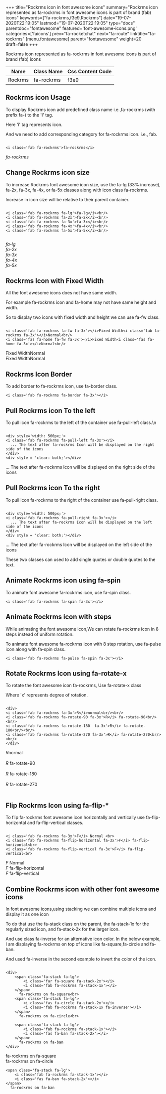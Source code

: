 +++
title="Rockrms icon in font awesome icons"
summary="Rockrms icon represented as fa-rockrms in font awesome icons is part of brand (fab) icons"
keywords=["fa-rockrms,f3e9,Rockrms"]
date="19-07-2020T22:19:05"
lastmod="19-07-2020T22:19:05"
type="docs"
parentdoc="fontawesome"
featured='font-awesome-icons.png'
categories=['faicons']
prev="fa-rocketchat"
next="fa-route"
linktitle="fa-rockrms"
[menu.fontawesome]
parent="fontawesome"
weight=20
draft=false
+++


Rockrms icon represented as fa-rockrms in font awesome icons is part of brand (fab) icons

<div class='table-responsive'><table class='table'><thead><tr><th>Name</th><th>Class Name</th><th>Css Content Code</th></tr></thead><tbody><tr><td>Rockrms</td><td>fa-rockrms</td><td>f3e9</td></tr></tbody></table></div>



## Rockrms icon Usage

To display Rockrms icon add predefined class name i.e.,fa-rockrms (with prefix fa-) to the 'i' tag.

Here 'i' tag represents icon.

And we need to add corresponding category for fa-rockrms icon. i.e., fab.


```

<i class='fab fa-rockrms'>fa-rockrms</i>
```

<i class='fab fa-rockrms'>fa-rockrms</i>




## Change Rockrms icon size
To increase Rockrms font awesome icon size, use the fa-lg (33% increase), fa-2x, fa-3x, fa-4x, or fa-5x classes along with icon class fa-rockrms.

Increase in icon size will be relative to their parent container. 

```

<i class='fab fa-rockrms fa-lg'>fa-lg</i><br/>
<i class='fab fa-rockrms fa-2x'>fa-2x</i><br/>
<i class='fab fa-rockrms fa-3x'>fa-3x</i><br/>
<i class='fab fa-rockrms fa-4x'>fa-4x</i><br/>
<i class='fab fa-rockrms fa-5x'>fa-5x</i><br/>
            
```

<i class='fab fa-rockrms fa-lg'>fa-lg</i><br/>
<i class='fab fa-rockrms fa-2x'>fa-2x</i><br/>
<i class='fab fa-rockrms fa-3x'>fa-3x</i><br/>
<i class='fab fa-rockrms fa-4x'>fa-4x</i><br/>
<i class='fab fa-rockrms fa-5x'>fa-5x</i><br/>
            



## Rockrms Icon with Fixed Width 

All the font awesome icons does not have same width.

For example fa-rockrms icon and fa-home may not have same height and width.

So to display two icons with fixed width and height we can use fa-fw class.


```

<i class='fab fa-rockrms fa-fw fa-3x'></i>Fixed Width<i class='fab fa-rockrms fa-3x'></i>Normal<br/>
<i class='fas fa-home fa-fw fa-3x'></i>Fixed Width<i class='fas fa-home fa-3x'></i>Normal<br/>
```

<i class='fab fa-rockrms fa-fw fa-3x'></i>Fixed Width<i class='fab fa-rockrms fa-3x'></i>Normal<br/>
<i class='fas fa-home fa-fw fa-3x'></i>Fixed Width<i class='fas fa-home fa-3x'></i>Normal<br/>



## Rockrms Icon Border 

To add border to fa-rockrms icon, use fa-border class.


```
<i class='fab fa-rockrms fa-border fa-3x'></i>

```
<i class='fab fa-rockrms fa-border fa-3x'></i>





## Pull Rockrms icon To the left

To pull icon fa-rockrms to the left of the container use fa-pull-left class.\n

```

<div style='width: 500px;'>
<i class='fab fa-rockrms fa-pull-left fa-3x'></i>
  ... The text after fa-rockrms Icon will be displayed on the right side of the icons
</div>
<div style = 'clear: both;'></div>
```

<div style='width: 500px;'>
<i class='fab fa-rockrms fa-pull-left fa-3x'></i>
  ... The text after fa-rockrms Icon will be displayed on the right side of the icons
</div>
<div style = 'clear: both;'></div>




## Pull Rockrms icon To the right
To pull icon fa-rockrms to the right of the container use fa-pull-right class.

```

<div style='width: 500px;'>
<i class='fab fa-rockrms fa-pull-right fa-3x'></i>
  ... The text after fa-rockrms Icon will be displayed on the left side of the icons
</div>
<div style = 'clear: both;'></div>
```

<div style='width: 500px;'>
<i class='fab fa-rockrms fa-pull-right fa-3x'></i>
  ... The text after fa-rockrms Icon will be displayed on the left side of the icons
</div>
<div style = 'clear: both;'></div>

These two classes can used to add single quotes or double quotes to the text.


## Animate Rockrms icon using fa-spin
To animate font awesome fa-rockrms icon, use fa-spin class.

```
<i class='fab fa-rockrms fa-spin fa-3x'></i>
```
<i class='fab fa-rockrms fa-spin fa-3x'></i>




## Animate Rockrms icon with steps
While animating the font awesome icon,We can rotate fa-rockrms icon in 8 steps instead of uniform rotation.

To animate font awesome fa-rockrms icon with 8 step rotation, use fa-pulse icon along with fa-spin class.


```
<i class='fab fa-rockrms fa-pulse fa-spin fa-3x'></i>

```
<i class='fab fa-rockrms fa-pulse fa-spin fa-3x'></i>





## Rotate Rockrms Icon using fa-rotate-x
To rotate the font awesome icon fa-rockrms, Use fa-rotate-x class

Where 'x' represents degree of rotation.


```

<div>
<i class='fab fa-rockrms fa-3x'>R</i>normal<br/><br/>
<i class='fab fa-rockrms fa-rotate-90 fa-3x'>R</i> fa-rotate-90<br/><br/> 
<i class='fab fa-rockrms fa-rotate-180  fa-3x'>R</i> fa-rotate-180<br/><br/> 
<i class='fab fa-rockrms fa-rotate-270 fa-3x'>R</i> fa-rotate-270<br/><br/>
</div>
```

<div>
<i class='fab fa-rockrms fa-3x'>R</i>normal<br/><br/>
<i class='fab fa-rockrms fa-rotate-90 fa-3x'>R</i> fa-rotate-90<br/><br/> 
<i class='fab fa-rockrms fa-rotate-180  fa-3x'>R</i> fa-rotate-180<br/><br/> 
<i class='fab fa-rockrms fa-rotate-270 fa-3x'>R</i> fa-rotate-270<br/><br/>
</div>




## Flip Rockrms Icon using fa-flip-*
To flip fa-rockrms font awesome icon horizontally and vertically use fa-flip-horizontal and fa-flip-vertical classes. 

```

<i class='fab fa-rockrms fa-3x'>F</i> Normal <br>
<i class='fab fa-rockrms fa-flip-horizontal fa-3x'>F</i> fa-flip-horizontal<br>
<i class='fab fa-rockrms fa-flip-vertical fa-3x'>F</i> fa-flip-vertical<br>
```

<i class='fab fa-rockrms fa-3x'>F</i> Normal <br>
<i class='fab fa-rockrms fa-flip-horizontal fa-3x'>F</i> fa-flip-horizontal<br>
<i class='fab fa-rockrms fa-flip-vertical fa-3x'>F</i> fa-flip-vertical<br>




## Combine Rockrms icon with other font awesome icons
In font awesome icons,using stacking we can combine multiple icons and display it as one icon 

To do that use the fa-stack class on the parent, the fa-stack-1x for the regularly sized icon, and fa-stack-2x for the larger icon.

And use class fa-inverse for an alternative icon color. 
In the below example, I am displaying fa-rockrms on top of icons like fa-square,fa-circle and fa-ban.

And used fa-inverse in the second example to invert the color of the icon.

```

<div>
    <span class='fa-stack fa-lg'>
        <i class='far fa-square fa-stack-2x'></i>
        <i class='fab fa-rockrms fa-stack-1x'></i>
    </span>
      fa-rockrms on fa-square<br>
    <span class='fa-stack fa-lg'>
        <i class='fas fa-circle fa-stack-2x'></i>
        <i class='fab fa-rockrms fa-stack-1x fa-inverse'></i>
    </span>
      fa-rockrms on fa-circle<br>

    <span class='fa-stack fa-lg'>
        <i class='fab fa-rockrms fa-stack-1x'></i>
        <i class='fas fa-ban fa-stack-2x'></i>
    </span>
      fa-rockrms on fa-ban
</div>
```

<div>
    <span class='fa-stack fa-lg'>
        <i class='far fa-square fa-stack-2x'></i>
        <i class='fab fa-rockrms fa-stack-1x'></i>
    </span>
      fa-rockrms on fa-square<br>
    <span class='fa-stack fa-lg'>
        <i class='fas fa-circle fa-stack-2x'></i>
        <i class='fab fa-rockrms fa-stack-1x fa-inverse'></i>
    </span>
      fa-rockrms on fa-circle<br>

    <span class='fa-stack fa-lg'>
        <i class='fab fa-rockrms fa-stack-1x'></i>
        <i class='fas fa-ban fa-stack-2x'></i>
    </span>
      fa-rockrms on fa-ban
</div>






